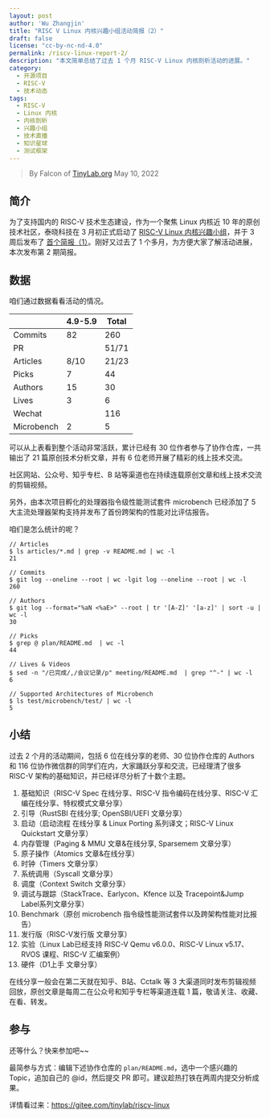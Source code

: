 ```yaml
---
layout: post
author: 'Wu Zhangjin'
title: "RISC V Linux 内核兴趣小组活动简报（2）"
draft: false
license: "cc-by-nc-nd-4.0"
permalink: /riscv-linux-report-2/
description: "本文简单总结了过去 1 个月 RISC-V Linux 内核剖析活动的进展。"
category:
  - 开源项目
  - RISC-V
  - 技术动态
tags:
  - RISC-V
  - Linux 内核
  - 内核剖析
  - 兴趣小组
  - 技术直播
  - 知识星球
  - 测试框架
---
```


> By Falcon of [TinyLab.org][1]
> May 10, 2022

## 简介

为了支持国内的 RISC-V 技术生态建设，作为一个聚焦 Linux 内核近 10 年的原创技术社区，泰晓科技在 3 月初正式启动了 [RISC-V Linux 内核兴趣小组](/riscv-linux-analyse)，并于 3 周后发布了 [首个简报（1）](/riscv-linux-report-1)。刚好又过去了 1 个多月，为方便大家了解活动进展，本次发布第 2 期简报。

## 数据

咱们通过数据看看活动的情况。

|           | 4.9-5.9  | Total  
|-----------|----------|--------
| Commits   | 82       | 260    
| PR        |          | 51/71
| Articles  | 8/10     | 21/23
| Picks     | 7        | 44
| Authors   | 15       | 30
| Lives     | 3        | 6
| Wechat    |          | 116
| Microbench| 2        | 5

可以从上表看到整个活动非常活跃，累计已经有 30 位作者参与了协作仓库，一共输出了 21 篇原创技术分析文章，并有 6 位老师开展了精彩的线上技术交流。

社区网站、公众号、知乎专栏、B 站等渠道也在持续连载原创文章和线上技术交流的剪辑视频。

另外，由本次项目孵化的处理器指令级性能测试套件 microbench 已经添加了 5 大主流处理器架构支持并发布了首份跨架构的性能对比评估报告。

咱们是怎么统计的呢？

```
// Articles
$ ls articles/*.md | grep -v README.md | wc -l
21

// Commits
$ git log --oneline --root | wc -lgit log --oneline --root | wc -l
260

// Authors
$ git log --format="%aN <%aE>" --root | tr '[A-Z]' '[a-z]' | sort -u | wc -l
30

// Picks
$ grep @ plan/README.md  | wc -l
44

// Lives & Videos
$ sed -n "/已完成/,/会议记录/p" meeting/README.md  | grep "^-" | wc -l
6

// Supported Architectures of Microbench
$ ls test/microbench/test/ | wc -l
5
```

## 小结

过去 2 个月的活动期间，包括 6 位在线分享的老师、30 位协作仓库的 Authors 和 116 位协作微信群的同学们在内，大家踊跃分享和交流，已经理清了很多 RISC-V 架构的基础知识，并已经详尽分析了十数个主题。

1. 基础知识（RISC-V Spec 在线分享、RISC-V 指令编码在线分享、RISC-V 汇编在线分享、特权模式文章分享）
2. 引导（RustSBI 在线分享; OpenSBI/UEFI 文章分享）
3. 启动（启动流程 在线分享 & Linux Porting 系列译文；RISC-V Linux Quickstart 文章分享）
4. 内存管理（Paging & MMU 文章&在线分享, Sparsemem 文章分享）
5. 原子操作（Atomics 文章&在线分享）
6. 时钟（Timers 文章分享）
7. 系统调用（Syscall 文章分享）
8. 调度（Context Switch 文章分享）
9. 调试与跟踪（StackTrace、Earlycon、Kfence 以及 Tracepoint&Jump Label系列文章分享）
10. Benchmark（原创 microbench 指令级性能测试套件以及跨架构性能对比报告）
11. 发行版（RISC-V发行版 文章分享）
12. 实验（Linux Lab已经支持 RISC-V Qemu v6.0.0、RISC-V Linux v5.17、RVOS 课程、RISC-V 汇编案例）
13. 硬件（D1上手 文章分享）

在线分享一般会在第二天就在知乎、B站、Cctalk 等 3 大渠道同时发布剪辑视频回放，原创文章是每周二在公众号和知乎专栏等渠道连载 1 篇，敬请关注、收藏、在看、转发。

## 参与

还等什么？快来参加吧~~

最简参与方式：编辑下述协作仓库的 `plan/README.md`，选中一个感兴趣的 Topic，追加自己的 @id，然后提交 PR 即可。建议趁热打铁在两周内提交分析成果。

详情看过来：<https://gitee.com/tinylab/riscv-linux>

[1]: https://tinylab.org
